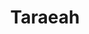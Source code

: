 ---
pid: ch104
title: Taraeah
location_transcription: Philadelphia
coordinates: "[-75.162987011706, 39.952352402915]"
zipcode: '19143'
gen_neighborhood: West Philadelphia
neighborhood: University City
outside_phl: 
age: '13'
age_range: 13-19
instagram: 
image_file_name: ch_104.jpg
proposal_transcription: |-
  -very tall
  -a group of people
  -It will say here we stand
topic: Unity
topic_summary: '0'
type: Other No Form
keywords_other: 
credit: Taraeah
image_labels: 
twitter: 
facebook: 
permalink: "/monuments/ch104/"
layout: item-page
---